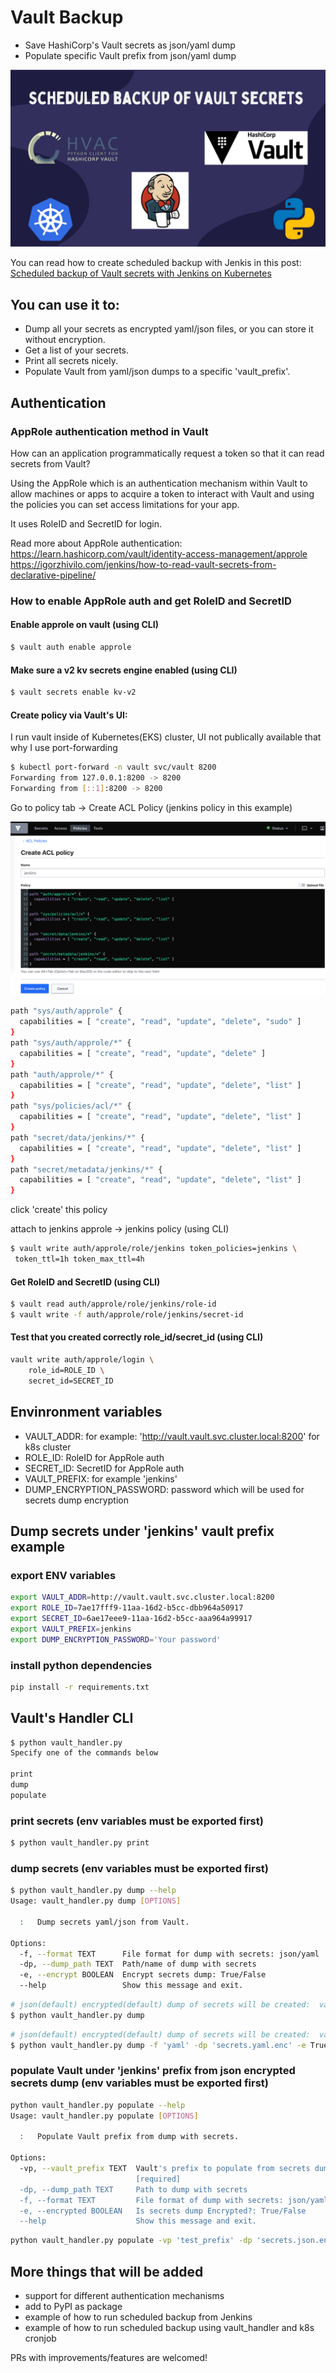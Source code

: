 # Vault Backup

* Save HashiCorp's Vault secrets as json/yaml dump 
* Populate specific Vault prefix from json/yaml dump 

![vault-backup](images/logo.png)

You can read how to create scheduled backup with Jenkis in this post:
[Scheduled backup of Vault secrets with Jenkins on Kubernetes](https://igorzhivilo.com/vault/scheduled-backup-vault-secrets/)

## You can use it to:

* Dump all your secrets as encrypted yaml/json files, or you can store it without encryption.
* Get a list of your secrets.
* Print all secrets nicely.
* Populate Vault from yaml/json dumps to a specific 'vault_prefix'.

## Authentication

### AppRole authentication method in Vault
How can an application programmatically request a token so that it can read secrets from Vault?

Using the AppRole which is an authentication mechanism within Vault to allow machines or apps to acquire a token to interact with Vault and using the policies you can set access limitations for your app.

It uses RoleID and SecretID for login.

Read more about AppRole authentication: 
https://learn.hashicorp.com/vault/identity-access-management/approle
https://igorzhivilo.com/jenkins/how-to-read-vault-secrets-from-declarative-pipeline/

### How to enable AppRole auth and get RoleID and SecretID

#### Enable approle on vault (using CLI)

``` bash
$ vault auth enable approle
```

#### Make sure a v2 kv secrets engine enabled (using CLI)

``` bash
$ vault secrets enable kv-v2
```

#### Create policy via Vault's UI:

I run vault inside of Kubernetes(EKS) cluster, UI not publically available that why I use port-forwarding

``` bash
$ kubectl port-forward -n vault svc/vault 8200
Forwarding from 127.0.0.1:8200 -> 8200
Forwarding from [::1]:8200 -> 8200
```

Go to policy tab -> Create ACL Policy (jenkins policy in this example)

![vault-backup](images/1.png)

``` bash
path "sys/auth/approle" {
  capabilities = [ "create", "read", "update", "delete", "sudo" ]
}
path "sys/auth/approle/*" {
  capabilities = [ "create", "read", "update", "delete" ]
}
path "auth/approle/*" {
  capabilities = [ "create", "read", "update", "delete", "list" ]
}
path "sys/policies/acl/*" {
  capabilities = [ "create", "read", "update", "delete", "list" ]
}
path "secret/data/jenkins/*" {
  capabilities = [ "create", "read", "update", "delete", "list" ]
}
path "secret/metadata/jenkins/*" {
  capabilities = [ "create", "read", "update", "delete", "list" ]
}
```

click 'create' this policy

attach to jenkins approle -> jenkins policy (using CLI)

``` bash
$ vault write auth/approle/role/jenkins token_policies=jenkins \
 token_ttl=1h token_max_ttl=4h
```

#### Get RoleID and SecretID (using CLI)

``` bash
$ vault read auth/approle/role/jenkins/role-id
$ vault write -f auth/approle/role/jenkins/secret-id
```

#### Test that you created correctly role_id/secret_id (using CLI)

``` bash
vault write auth/approle/login \
    role_id=ROLE_ID \
    secret_id=SECRET_ID
```

## Envinronment variables

* VAULT_ADDR: for example: 'http://vault.vault.svc.cluster.local:8200' for k8s cluster
* ROLE_ID:  RoleID for AppRole auth
* SECRET_ID:  SecretID for AppRole auth   
* VAULT_PREFIX: for example 'jenkins'
* DUMP_ENCRYPTION_PASSWORD: password which will be used for secrets dump encryption

## Dump secrets under 'jenkins' vault prefix example

### export ENV variables

``` bash
export VAULT_ADDR=http://vault.vault.svc.cluster.local:8200
export ROLE_ID=7ae17fff9-11aa-16d2-b5cc-dbb964a50917
export SECRET_ID=6ae17eee9-11aa-16d2-b5cc-aaa964a99917
export VAULT_PREFIX=jenkins
export DUMP_ENCRYPTION_PASSWORD='Your password'
```

###  install python dependencies

``` bash
pip install -r requirements.txt
```

## Vault's Handler CLI

``` bash
$ python vault_handler.py
Specify one of the commands below

print
dump
populate
```

### print secrets (env variables must be exported first)

``` bash
$ python vault_handler.py print
```

### dump secrets (env variables must be exported first)

``` bash
$ python vault_handler.py dump --help
Usage: vault_handler.py dump [OPTIONS]

  :   Dump secrets yaml/json from Vault.

Options:
  -f, --format TEXT      File format for dump with secrets: json/yaml
  -dp, --dump_path TEXT  Path/name of dump with secrets
  -e, --encrypt BOOLEAN  Encrypt secrets dump: True/False
  --help                 Show this message and exit.
```

``` bash
# json(default) encrypted(default) dump of secrets will be created:  vault_secrets.json.enc
$ python vault_handler.py dump
```

``` bash
# json(default) encrypted(default) dump of secrets will be created:  vault_secrets.json.enc
$ python vault_handler.py dump -f 'yaml' -dp 'secrets.yaml.enc' -e True
```

### populate Vault under 'jenkins' prefix from json encrypted secrets dump (env variables must be exported first)

``` bash
python vault_handler.py populate --help
Usage: vault_handler.py populate [OPTIONS]

  :   Populate Vault prefix from dump with secrets.

Options:
  -vp, --vault_prefix TEXT  Vault's prefix to populate from secrets dump
                            [required]
  -dp, --dump_path TEXT     Path to dump with secrets
  -f, --format TEXT         File format of dump with secrets: json/yaml
  -e, --encrypted BOOLEAN   Is secrets dump Encrypted?: True/False
  --help                    Show this message and exit.
```

``` bash
python vault_handler.py populate -vp 'test_prefix' -dp 'secrets.json.enc' -f 'json' -e True
```

## More things that will be added

* support for different authentication mechanisms
* add to PyPI as package
* example of how to run scheduled backup from Jenkins
* example of how to run scheduled backup using vault_handler and k8s cronjob

PRs with improvements/features are welcomed!

